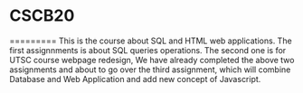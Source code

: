 # CSCB20
=========
This is the course about SQL and HTML web applications.
The first assignnments is about SQL queries operations.
The second  one is for UTSC course webpage redesign,
We have already completed the above two assignments and about to go over 
the third assignment, which will combine Database and Web Application 
and add new concept of Javascript.

